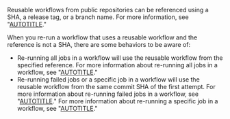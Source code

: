 Reusable workflows from public repositories can be referenced using a SHA, a release tag, or a branch name. For more information, see "[AUTOTITLE](/actions/using-workflows/reusing-workflows#calling-a-reusable-workflow)."

When you re-run a workflow that uses a reusable workflow and the reference is not a SHA, there are some behaviors to be aware of:

* Re-running all jobs in a workflow will use the reusable workflow from the specified reference. For more information about re-running all jobs in a workflow, see "[AUTOTITLE](/actions/managing-workflow-runs/re-running-workflows-and-jobs#re-running-all-the-jobs-in-a-workflow)."
* Re-running failed jobs or a specific job in a workflow will use the reusable workflow from the same commit SHA of the first attempt. For more information about re-running failed jobs in a workflow, see "[AUTOTITLE](/actions/managing-workflow-runs/re-running-workflows-and-jobs#re-running-failed-jobs-in-a-workflow)." For more information about re-running a specific job in a workflow, see "[AUTOTITLE](/actions/managing-workflow-runs/re-running-workflows-and-jobs#re-running-a-specific-job-in-a-workflow)."
